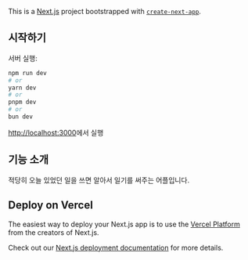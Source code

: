 This is a [Next.js](https://nextjs.org) project bootstrapped with [`create-next-app`](https://nextjs.org/docs/app/api-reference/cli/create-next-app).

## 시작하기

서버 실행:

```bash
npm run dev
# or
yarn dev
# or
pnpm dev
# or
bun dev
```

[http://localhost:3000](http://localhost:3000)에서 실행

## 기능 소개

적당히 오늘 있었던 일을 쓰면 알아서 일기를 써주는 어플입니다.

## Deploy on Vercel

The easiest way to deploy your Next.js app is to use the [Vercel Platform](https://vercel.com/new?utm_medium=default-template&filter=next.js&utm_source=create-next-app&utm_campaign=create-next-app-readme) from the creators of Next.js.

Check out our [Next.js deployment documentation](https://nextjs.org/docs/app/building-your-application/deploying) for more details.

